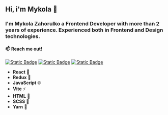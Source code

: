 ## Hi, i'm Mykola 👋

### I'm Mykola Zahorulko a Frontend Developer with more than 2 years of experience. Experienced both in Frontend and Design technologies.


#### 📫 Reach me out!

[![Static Badge](https://img.shields.io/badge/Mykola%20Zahorulko-0874AF?style=flat&logo=linkedin&logoColor=white&labelColor=0874AF&link=https%3A%2F%2Fwww.linkedin.com%2Fin%2Fmykola-zahorulko-361b89264%2F)](https://www.linkedin.com/in/mykola-zahorulko-361b89264/) 
[![Static Badge](https://img.shields.io/badge/mykolazahorulko.work%40gmail.com-EF4136?style=flat&logo=gmail&logoColor=white&labelColor=EF4136&link=https%3A%2F%2Fmail.google.com%2Fmail%2Fu%2F0%2F%23inbox%3Fcompose%3DGTvVlcSMVxpFHtnkdNZpTzTmsbQvtWrQJxfPdWVnwmRfdscXZxXVpqFrGKPvLzbgNGxpjnKxMzdGb)](https://mail.google.com/mail/u/0/#inbox?compose=GTvVlcSMVxpFHtnkdNZpTzTmsbQvtWrQJxfPdWVnwmRfdscXZxXVpqFrGKPvLzbgNGxpjnKxMzdGb)
[![Static Badge](https://img.shields.io/badge/Mykola%20Zahorulko-34A4DB?style=flat&logo=telegram&logoColor=white&labelColor=34A4DB&link=https%3A%2F%2Ft.me%2Fmind_zeal09)](https://t.me/mind_zeal09)

- **React** 🚀
- **Redux** 🔄
- **JavaScript** 🌐
- **Vite** ⚡
- **HTML** 📄
- **SCSS** 🎨
- **Yarn** 🧶






